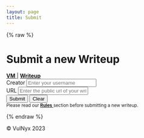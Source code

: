 ```yaml
---
layout: page
title: Submit
---
```


{% raw %}

<h1 class="submit-vm">Submit a new Writeup</h1>
<section class="form-container">
  <form class="form submit-form" id="myForm" action="https://formspree.io/f/xbjewngg" method="POST">
    <article class="form-options">
      <a href="/submit/">
        <strong>VM</strong>
      </a> 
      <span>|</span>
      <a href="/submit-writeup" class="active">
        <strong>Writeup</strong>
      </a> 
    </article>
    <div>
      <label class="form-label" for="creator">Creator</label>
      <input class="form-control" id="creator" name="Creator" type="text" maxlength="15" placeholder="Enter your username" required />
    </div>
    <div>
      <label class="form-label" for="url">URL</label>
      <input class="form-control" id="url" name="URL" type="url" pattern="https?://.+" placeholder="Enter the public url of your writeup" required />
    </div>
    <div>
      <button class="button" type="submit">Submit</button>
      <button class="button" type="reset">Clear</button>
    </div>
    <div class="form-footer">
      <small>Please read our 
        <a href="/rules" target="_blank">
          <strong>Rules</strong>
        </a> 
        section before submitting a new writeup.
      </small>
    </div>
  </form>
</section>

{% endraw %}

<footer>
  <p>© VulNyx 2023</p>
</footer>

<script>
  document.getElementById("myForm").addEventListener("submit", function(event) {
    event.preventDefault();
    
    Swal.fire({
      toast: true,
      position: 'bottom-end',
      title: 'Writeup successfully submitted! Thank you for your contribution.',
      customClass : {
        title: 'swal2-title'
      },
      background: '#21b01d',
      focusConfirm: false,
      showConfirmButton: false,
      showCloseButton: true,
      timer: 3000,
      timerProgressBar: true,
    });

    var form = document.getElementById("myForm");
    var url = form.action;
    var formData = new FormData(form);

    fetch(url, {
      method: "POST",
      body: formData
    })
    .then(response => {
      console.log("Submit succesfully! Thanks.");
    })
    .catch(error => {
      console.log("The submission was successful but the github pages are throwing a CORS error. Don't worry.");
    });
    form.reset();
  });
</script>
